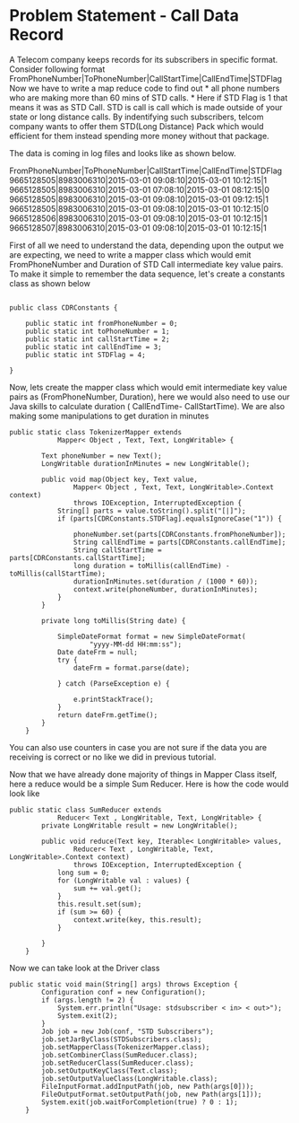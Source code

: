 
Problem Statement - Call Data Record
====================================

A Telecom company keeps records for its subscribers in specific format. Consider following format
FromPhoneNumber|ToPhoneNumber|CallStartTime|CallEndTime|STDFlag
Now we have to write a map reduce code to find out * all phone numbers who are making more than 60 mins of STD calls. * Here if STD Flag is 1 that means it was as STD Call. STD is call is call which is made outside of your state or long distance calls. By indentifying such subscribers, telcom company wants to offer them STD(Long Distance) Pack which would efficient for them instead spending more money without that package.

The data is coming in log files and looks like as shown below.

FromPhoneNumber|ToPhoneNumber|CallStartTime|CallEndTime|STDFlag
9665128505|8983006310|2015-03-01 09:08:10|2015-03-01 10:12:15|1
9665128505|8983006310|2015-03-01 07:08:10|2015-03-01 08:12:15|0
9665128505|8983006310|2015-03-01 09:08:10|2015-03-01 09:12:15|1
9665128505|8983006310|2015-03-01 09:08:10|2015-03-01 10:12:15|0
9665128506|8983006310|2015-03-01 09:08:10|2015-03-01 10:12:15|1
9665128507|8983006310|2015-03-01 09:08:10|2015-03-01 10:12:15|1

First of all we need to understand the data, depending upon the output we are expecting, we need to write a mapper class which would emit FromPhoneNumber and Duration of STD Call intermediate key value pairs. To make it simple to remember the data sequence, let's create a constants class as shown below

```

public class CDRConstants {
 
    public static int fromPhoneNumber = 0;
    public static int toPhoneNumber = 1;
    public static int callStartTime = 2;
    public static int callEndTime = 3;
    public static int STDFlag = 4;
 
}
```
Now, lets create the mapper class which would emit intermediate key value pairs as (FromPhoneNumber, Duration), here we would also need to use our Java skills to calculate duration ( CallEndTime- CallStartTime). We are also making some manipulations to get duration in minutes

```
public static class TokenizerMapper extends
            Mapper< Object , Text, Text, LongWritable> {
 
        Text phoneNumber = new Text();
        LongWritable durationInMinutes = new LongWritable();
 
        public void map(Object key, Text value,
                Mapper< Object , Text, Text, LongWritable>.Context context)
                throws IOException, InterruptedException {
            String[] parts = value.toString().split("[|]");
            if (parts[CDRConstants.STDFlag].equalsIgnoreCase("1")) {
 
                phoneNumber.set(parts[CDRConstants.fromPhoneNumber]);
                String callEndTime = parts[CDRConstants.callEndTime];
                String callStartTime = parts[CDRConstants.callStartTime];
                long duration = toMillis(callEndTime) - toMillis(callStartTime);
                durationInMinutes.set(duration / (1000 * 60));
                context.write(phoneNumber, durationInMinutes);
            }
        }
 
        private long toMillis(String date) {
 
            SimpleDateFormat format = new SimpleDateFormat(
                    "yyyy-MM-dd HH:mm:ss");
            Date dateFrm = null;
            try {
                dateFrm = format.parse(date);
 
            } catch (ParseException e) {
 
                e.printStackTrace();
            }
            return dateFrm.getTime();
        }
    }
```                                        
                


You can also use counters in case you are not sure if the data you are receiving is correct or no like we did in previous tutorial.

Now that we have already done majority of things in Mapper Class itself, here a reduce would be a simple Sum Reducer. Here is how the code would look like

```
public static class SumReducer extends
            Reducer< Text , LongWritable, Text, LongWritable> {
        private LongWritable result = new LongWritable();
 
        public void reduce(Text key, Iterable< LongWritable> values,
                Reducer< Text , LongWritable, Text, LongWritable>.Context context)
                throws IOException, InterruptedException {
            long sum = 0;
            for (LongWritable val : values) {
                sum += val.get();
            }
            this.result.set(sum);
            if (sum >= 60) {
                context.write(key, this.result);
            }
 
        }
    }
 ```                                        
                
Now we can take look at the Driver class

```
public static void main(String[] args) throws Exception {
        Configuration conf = new Configuration();
        if (args.length != 2) {
            System.err.println("Usage: stdsubscriber < in> < out>");
            System.exit(2);
        }
        Job job = new Job(conf, "STD Subscribers");
        job.setJarByClass(STDSubscribers.class);
        job.setMapperClass(TokenizerMapper.class);
        job.setCombinerClass(SumReducer.class);
        job.setReducerClass(SumReducer.class);
        job.setOutputKeyClass(Text.class);
        job.setOutputValueClass(LongWritable.class);
        FileInputFormat.addInputPath(job, new Path(args[0]));
        FileOutputFormat.setOutputPath(job, new Path(args[1]));
        System.exit(job.waitForCompletion(true) ? 0 : 1);
    }
``` 
                 
